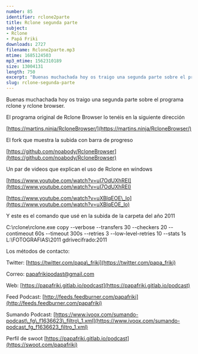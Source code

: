 ```yaml
---
number: 85
identifier: rclone2parte
title: Rclone segunda parte
subject:
- Rclone
- Papá Friki
downloads: 2727
filename: Rclone2parte.mp3
mtime: 1685124503
mp3_mtime: 1562310189
size: 13004131
length: 750
excerpt: "Buenas muchachada hoy os traigo una segunda parte sobre el programa rclone y rclone browser.\n\nEl programa original de Rclone Browser lo tenéis en la siguiente dirección\n\n[https://martins.ninja/RcloneBrowser/](https://martins.ninja/RcloneBrowser/)\n\nEl fork que muestra la subida con barra de progreso\n\n[https://github.com/noabody/RcloneBrowser](https://github.com/noabody/RcloneBrowser)  \n\nUn par de videos que explican el uso de Rclone en windows\n\n[https://www.youtube.com/watch?v=uI7OdUXhREI](https://www.youtube.com/watch?v=uI7OdUXhREI)  \n\n[https://www.youtube.com/watch?v=uXBlqEOE\\_lo](https://www.youtube.com/watch?v=uXB"
slug: rclone-segunda-parte
---
```

Buenas muchachada hoy os traigo una segunda parte sobre el programa rclone y rclone browser.

El programa original de Rclone Browser lo tenéis en la siguiente dirección

[https://martins.ninja/RcloneBrowser/](https://martins.ninja/RcloneBrowser/)

El fork que muestra la subida con barra de progreso

[https://github.com/noabody/RcloneBrowser](https://github.com/noabody/RcloneBrowser)

Un par de videos que explican el uso de Rclone en windows

[https://www.youtube.com/watch?v=uI7OdUXhREI](https://www.youtube.com/watch?v=uI7OdUXhREI)

[https://www.youtube.com/watch?v=uXBlqEOE\_lo](https://www.youtube.com/watch?v=uXBlqEOE_lo)

Y este es el comando que usé en la subida de la carpeta del año 2011

C:\\rclone\\rclone.exe copy --verbose --transfers 30 --checkers 20 --contimeout 60s --timeout 300s --retries 3 --low-level-retries 10 --stats 1s L:\\FOTOGRAFIAS\\2011 gdrivecifrado:2011

Los métodos de contacto:

Twitter: [https://twitter.com/papa\_friki](https://twitter.com/papa_friki)

Correo: [papafrikipodast@gmail.com](https://archive.org/details/papafrikipodast@gmail.com)

Web: [https://papafriki.gitlab.io/podcast](https://papafriki.gitlab.io/podcast)

Feed Podcast: [http://feeds.feedburner.com/papafriki](http://feeds.feedburner.com/papafriki)

Sumando Podcast: [https://www.ivoox.com/sumando-podcast\_fg\_f1636623\_filtro\_1.xml](https://www.ivoox.com/sumando-podcast_fg_f1636623_filtro_1.xml)

Perfil de swoot [https://papafriki.gitlab.io/podcast](https://swoot.com/papafriki)
